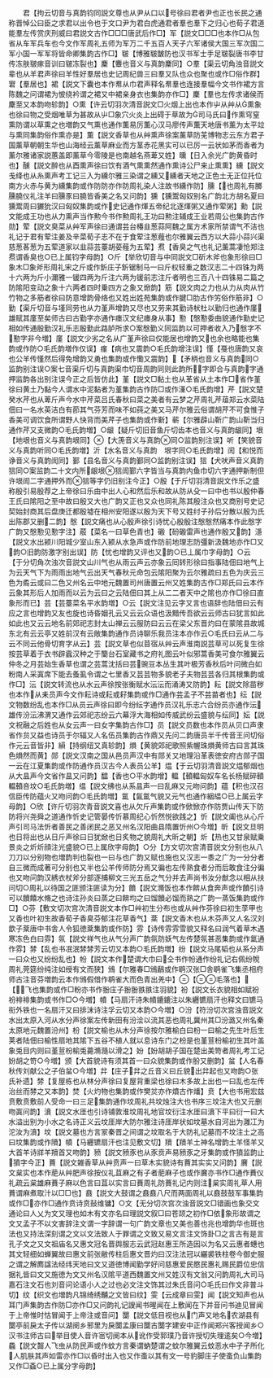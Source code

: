 <!-- { "loadSidebar": true } -->
　　君【拘云切音与真韵钧同説文尊也从尹从口以号徐曰君者尹也正也长民之通称晋悼公曰臣之求君以出令也于文口尹为君白虎通君者羣也羣下之归心也荀子君道能羣左传赏庆刑威曰君説文古作□□□唐武后作□】军【説文□□□也本作□从包省从车军兵车也今文作军周礼五师为军万二千五百人天子六军诸侯大国三军次国二军小国一军军将皆命卿集韵古作□】皲【博雅皲皵防也汉书军士手足皲裂唐书李甘传冻肤皲瘃音训曰皲冻裂也】麇【麞也音义与真韵麇同】○羣【渠云切角浊音説文辈也从羊君声徐曰羊性好羣居也史记周纪兽三曰羣又队也众也聚也或作□俗作群】宭【羣居也】裙【説文下囊也本作帬从巾君声释名帬羣也连接羣幅今文书作裙方言陈魏之问谓裙为怶绕衿谓之裙又中裙亲身衣也集韵亦作□】麇【羣也左传求诸侯而麇至又本韵吻轸韵】○熏【许云切羽次清音説文□火烟上出也本作屮从艸从熏象也徐曰物之受烟唯草为甚故从屮□象穴火炎上出碍于草故为司马氏曰作熏穹窒熏防谓以草熏之也増韵又气熏也通作薫易厉薫心汉马廖传声薫天地唐书薰为太平竝与熏同集韵俗作熏亦是】薫【説文香草也从艸熏声徐案薰草防芜博物志云东方君子国薰草朝朝生华也山海经云薰草麻业而方茎赤花黑实可以已厉一云状如茅而香者为薰尔雅诸家説蕙盖即薰草今零陵是也南越名燕萆又姓】曛【日入余光广韵黄昏时也】醺【説文醉也从酉熏声徐曰饮有酒气熏熏然通作熏诗公尸来止熏熏】纁【説文戋绛也从糸熏声考工记三入为纁尔雅三染谓之纁又纁者天地之正色土无正位托位南方火赤与黄为纁集韵或作防防亦作防周礼染人注故书纁作防】臐【也周礼有膷臐膮仪礼注羊曰臐豕曰膮皆香美之名又问韵】獯【獯鬻匈奴别名广韵北方胡名夏曰獯鬻周曰玁狁汉曰匈奴集韵或作史记通作煇五帝纪北逐煇粥又通作荤粥】勳【説文能成王功也从力熏声当作勲今书作勲周礼王功曰勲注辅成王业若周公也集韵古作勋】荤【説文臭菜从艸军声徐曰通谓芸台椿韭葱蒜阿魏之属方术家所禁谓气不洁也礼记于君有荤注姜及辛菜荀子志不在于食荤注葱薤也尔雅翼云西方以大蒜小蒜兴渠慈葱茖葱为五荤道家以韭蒜芸薹胡荽薤为五荤】焄【香臭之气也礼记薰蒿凄怆郑注焄谓香臭也○已上属钧字母韵】○斤【举欣切音与中同説文□斫木斧也象形徐曰□象木□象斧形周礼宋之斤或作釿庄子釿锯制马一曰斤权轻重之数汉志二十四铢为两十六两为斤小濔雅一锾四两为斤注六两为锾前志注斤者明也三百八十四铢易二篇之防隂阳变动之象十六两者四时乗四方之象又焮韵】筋【説文肉之力也从力从肉从竹竹物之多筋者徐曰防意增韵骨络也又姓出姓苑集韵或作腱□肋古作竻俗作筋非】○勤【渠斤切音与墐同劳也从力堇声增韵又尽也又劳来其勤诗枤杜以勤归也通作廑雄赋其廑至矣师古曰古勤字亦通作瘗汉文纪瘗身从事】懃【慇懃委曲貌通作勤史记相如传通殷勤汉礼乐志殷勤此路胪所求○案慇勤义同监韵以可押者收入乃慇字不懃字非今増】廑【説文少劣之名从广堇声徐曰仅能居也增韵又也余也略能也集韵或作防○毛氏韵増作仅误】瘽【病也又震韵○毛氏韵增注误】慬【戞也唐韵又哀也公羊传慬然后得免增韵又勇也集韵或作懄又震韵】【矛柄也音义与真韵同○监韵别注误○案七音渠斤切与真韵渠巾切音周韵同则此韵所字即合与真韵字通押监韵各出别注误今正之后皆仿此】堇【説文□黏土也从革省从土本作□省作堇徐曰黄土乃黏今人谓水中泥黏者为堇集韵古作防□或作漌○毛氏韵增】芹【説文楚癸水芹也从萆斤声今水中芹菜吕氏春秋曰菜之美者有云梦之芹周礼芹葅郑云水菜陆佃曰一名水英洁白有莭其气芬芳而味不如莼之美又马芹尔雅云俗谓胡芹不可食惟子香美可调饮食所谓野人快背而美芹子也集韵或作斳】蕲【尔雅薜山靳广韵山靳当归通作芹又支微韵○毛氏韵増】○龈【疑斤切旧音鱼斤切齿本也音义与真韵龈同】垠【地垠也音义与真韵垠同】【大箎音义与真韵同○监韵别注误】听【笑貌音义与真韵听同○毛氏韵増】沂【水名音义与真韵　垠字同○毛氏韵增】訚【和悦而诤音义与真韵訚同】鄞【县名音义与真韵鄞同○监韵别注误】狺【犬吠声音义真韵狺同○案监韵二十文内所龈垠狺訚鄞六字皆当与真韵内鱼巾切六字通押新制但许垠訚二字通押外而狺等字仍旧别注今正】○殷【于斤切羽清音説文作乐之盛称殷引易殷荐之上帝徐曰乐由中出人心和然后乐和故从防从殳一曰中也书以殷仲春王氏曰隂阳之至中故曰殷又大也广韵又正也又众也同礼陈其殷注众也又商别号史记契始封商其后盘庚迁都殷墟在相州安阳遂以殷为天下号又姓纣子孙后分散以殷为氏出陈郡又删二韵】慇【説文痛也从心殷声徐引诗忧心殷殷注慇慇然痛本作此慇字广韵又慇懃见懃字注】蒑【菜名一曰草色青也】磤【砏磤雷声也通作殷又韵】濦【説文水出颍川阳城少室山东入颍从水急声或作防前地理志防彊新汲魏地亦作□又韵○旧韵防激字别出误】防【忧也增韵又评也又韵○已丄属巾字母韵】○云【于分切角次浊次音説文山川气也从雨云声云亦象云囘转形徐曰指事陆佃曰地气上为云天气下为雨雨出地气云出天气春秋元命包云隂阳聚为云尔雅疏曰五色为庆云三色为矞云或曰二色又州名云中地元魏置司州唐置云州又姓集韵古作□郑氏曰云本作云象其形后人加雨而以云为云曰之云陆佃曰其上从二二者天中之隂也亦作□徐曰直象形而已】芸【芸薹菜名平水韵増】○云【説文注见云字又言也语辞也陆佃曰云有应之言也增韵又友也旋也诗昏姻孔云又云云众语也汲黯传吾欲云云师古曰犹言如此如此也又云云地名前郊祀志封太山禅云云服防曰云云在梁父东晋灼曰在蒙隂县故城东北有云云亭又姓前汉有云敞集韵通作员诗聊乐我员注本亦作云○毛氏曰云从二与云不同云他骨切育字从云】芸【説文草也似苜宿从艸云声淮南説芸草可以死复生徐按芸草着于衣书辟蠧汉种之于籣台石室藏书之府礼图云叶似邪蒿香美可食尔雅翼云仲冬之月芸始生香草也谓之芸蒿沈括曰芸豌豆本丛生其叶极芳香秋后叶问微白如粉南人采寘席下能去蚤虱令谓之七里香又芸芸物多貌老子夫物芸芸各归其根集韵或作□】沄【説文转流也从水云声徐按张衡赋水沄沄而涌涛又防韵】耘【説文除苗秽也本作从耒员声今文作耘诗或耘或耔集韵或作□通作芸孟子不芸苗者也】纭【説文物数纷乱也本作□从员云声徐曰即今纷纭字通作员汉礼乐志六合纷员亦通作沄雄传汾沄沸渭又通作云郊祀志纷云六幕浮大海相如传威武纷云盛貌与纭同】妘【説文祝融之后姓也从女云声一曰女字集韵古作□】员【説文员数也本作员从贝口声隶省作贠又益也诗员于尔辐又人名伍员集韵古作鼎又先问二韵唐员半千传音王问切俗作元云音皆非】縜【持纲纽又真轸韵】熉【黄貌郊祀歌照紫幄珠熉黄师古曰言其珠色熉然而黄】郧【説文汉南之国从邑员声汉中有郧关又地理沿革表徳安府古郧子国一云在江夏集韵或作防通作员汉古今人表员公羊】煴【于云切羽清音説文煴郁烟也从大昷声今文省作昷又问韵】馧【香也○平水韵增】輼【轒輼匈奴车名长杨赋碎轒輼轒咅坟○毛氏韵増】缊【説文绋也从系昷声一曰乱麻又元吻问韵】蕴【积也汉召信臣传防蕴火又吻问韵○毛氏韵増】氲【氤氲气貌又元气也通作絪緼○已上属云字母韵】○欣【许斤切羽次青音説文喜也从欠斤声集韵或作俽惞亦作防贾山传天下防防将兴尧舜之道通作忻史记管晏传忻慕周纪心忻然悦欲践之】忻【説文阖也从心斤声引司马法忻者善民之善闭民之恶又州名汉阳曲县隋置忻州○今増】昕【説文旦明也日将出也从日斤声徐曰日犹焮也日炙物之貌周礼大昕之朝】炘【热也又甘泉赋乗景炎之炘炘顔注光盛貌○已上属欣字母韵】○分【方文切次宫清音説文分别也从八刀刀以分别物也増韵判也裂也一曰与也广韵又赋也施也又汉志一黍之广为一分分者自三微而成著可分别也又半也公羊传师防分焉又徧也左传熟食者分而后敢食注分徧也又吻问韵汉綉衣杖斧分部逐捕柳文三光五岳之气分并去声尚书汝分猷念以相从扶问切○周礼以待国之匪颁注匪读为分】饙【説文滫饭也本作餴从食奔声或作饙引诗可以饙饎水脩之也诗注孙炎曰蒸之曰餴均之曰馏饙必馏而熟之广韵一蒸饭集韵或作□】○芬【敷文切次宫次清音説文本作□艸初生分布也或从艸作芬徐曰初生莩甲也又香也叶初生故香荀子香臭芬郁注花草香气】棻【説文香木也从木芬声又人名汉刘歆子棻唐中书舎人令狐徳棻集韵或作防】雰【诗传雰雰雪貌又释名曰润气着草木遇寒冻色白曰雰】氛【説文祥气也从气分声广韵氛防妖气左传楚氛甚恶集韵或作氲通作雰】棼【乱也书冺泯棼棼芳云切又本韵○毛氏韵増】纷【説文马尾韬也从系分声一曰众也又纷纷乱也】帉【説文本作楚谓大巾曰仝书作帉通作纷礼记右佩纷帨周礼莞筵纷纯注如绶有文而狭】鳻【尔雅春□鳻鶞或作鹖汉张□舎鹖雀飞集丞相府师古注音芬増韵云本作鳻假借作鹖雀大而色青出羌中】【毛落也】【飞也集韵或作□粉亦书作翂庄子翂翂翐翐注羽貌】衯【説文长衣貌相如赋衯衯裶裶集韵或书作□○今増】幩【马扇汗诗朱幩鏕鏕注以朱纒镳扇汗也释文曰镳马衔外铁也一名扇汗又曰排沫诗注孚云切又本韵○今増】○汾【符汾切次宫浊音説文水出太原入河从水分声徐案左传新田有汾浍以流其恶也周礼冀州其□汾潞又州名秦太原地元魏置汾州】枌【説文榆也从木分声徐按尔雅榆白曰枌一曰榆之先生叶后生荚者陆佃曰榆性扇地其隂下五谷不植人就以息诗东门之枌是也堇荁枌榆初生其叶盖象兎目内则曰堇荁枌榆兎薧滫瀡以滑之】妢【妢胡胡子国在楚出美笴者周礼考工记妢胡之笴○今増】颁【大首貌诗有须其首一曰众貌集韵或作朌又删韵】蚠【人名春秋传刘献公之子伯蚠○今増】弅【庄子弅之丘音义曰丘貌出弅起也又吻韵○张氏补遗】棼【复屋栋也从林分声徐曰复屋背重梁也徐曰木多故上出也一曰乱也左传治丝而棼之又本韵】焚【火灼物也集韵或作樊炃亦作燌古作燔】贲【大也书用宏兹贲敷贲敷前人受命一曰三足集韵通作坟周礼共坟烛注大也书序三坟注大也又元删吻寘问韵】濆【説文水厓也引诗铺敦淮坟周礼地官坟衍注水厓曰濆下平曰衍一曰大水溢出别为小水之名诗正义云坟厓岸大防尔雅注诗厓岸状如坟墓水自河出为灉冮为沱汝为濆】坟【説文墓也方言冡秦晋之间谓之坟取名于大防礼记墓而不坟注土之高曰坟集韵或作隫】幩【马纒镳扇汗也注见敷文切】羵【羵羊土神名增韵土羊怪羊又大首羊诗牂羊羵首又吻韵】豮【説文豮豕也从豕贲声易豮豕之牙集韵或作獖监韵止獖字今正】蕡【説文雑香草从艸贲声一曰草木实貌诗有蕡其实实又问韵】黂【説文枲实也本作萉从艸肥声徐按仪礼苴麻之有子者萉麻子也或作黂亦书作□通作蕡仪礼疏云枲雄麻蕡子麻以色言曰苴以实言曰蕡周礼防蕡礼记内则注枲实周礼草人用蕡谓麻煮取汁以□□也】鼖【説文大鼓谓之鼖鼖八尺而两面周礼以鼖鼓鼓军事集韵或作□亦作□通作贲诗贲鼔维镛】○文【无分切次宫次浊音説文□错画也象交文通论曰人乂为文又理也如木有文亦名曰理説文叙□曰苍颉之初作□依象形故谓之文又孟子不以文害辞注文谓一字辞谓一句广韵文章也又美也善也兆也增韵华也斑也法也又持法深刻谓之文以文法致人于罪谓之文致又易文言注文饰卦□之言古有是言孔子文之又文祖庙名又惠文冠名晋舆服志云武冠赵惠王所造因以为名又云惠者蟪也其文轻细如蝉翼故曰惠文前张敝传柱后惠文晋灼曰汉注法冠以纚裘铁柱卷今御史服之谓之解廌諡法经纬天地曰文又道徳博闻勤学好问慈惠爱民愍民惠礼赐民爵位忠信据礼皆曰文又施徳为文又州名汉隂平道西魏置文州又姓汉有文翁又问韵周礼大司马嘉石注文石也刘音问论语小人之过也必文注文饰其过朱氏音问○毛氏曰作文非普斗切】纹【织文也増韵凡锦绮绣黼之文皆曰纹】雯【云成章曰雯】闻【説文知声也从耳门声集韵古作防□亦作□又问韵礼记謏闻书暒闻在上敷闻在下并音问书迪见冒闻于上帝惟时怙冒闻于上帝注或音问】闅【説文低目视也从门声又地名农湖县有闅亭前戾太子传以湖阌乡邪里为戾闅孟康曰闅古闅字建安中正作闻郑兴客授闻乡○汉书注师古曰举目使人音许宻切阌本从讹作受郭璞乃音许授切失理逺矣○今増】蟁【説文齧人飞虫从防民声或作蚊方言秦谓蚋楚谓之蚊尔雅翼云蚊恶水中孑孑所化人肌肤其声如雷亦作□以昏时出入也又作蚉以其有文一号豹脚庄子使蚉负山集韵又作□螡○已上属分字母韵】
